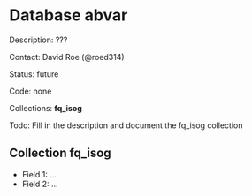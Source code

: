 # Database abvar

Description: ???

Contact: David Roe (@roed314)

Status: future

Code: none

Collections: **fq_isog**

Todo: Fill in the description and document the fq_isog collection

## Collection fq_isog
* Field 1: ...
* Field 2: ...
